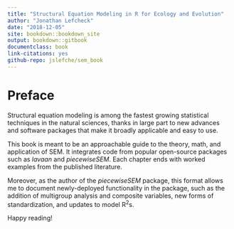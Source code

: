 ```yaml
--- 
title: "Structural Equation Modeling in R for Ecology and Evolution"
author: "Jonathan Lefcheck"
date: "2018-12-05"
site: bookdown::bookdown_site
output: bookdown::gitbook
documentclass: book
link-citations: yes
github-repo: jslefche/sem_book
---
```


# Preface

Structural equation modeling is among the fastest growing statistical techniques in the natural sciences, thanks in large part to new advances and software packages that make it broadly applicable and easy to use.

This book is meant to be an approachable guide to the theory, math, and application of SEM. It integrates code from popular open-source packages such as *lavaan* and *piecewiseSEM*. Each chapter ends with worked examples from the published literature.

Moreover, as the author of the *piecewiseSEM* package, this format allows me to document newly-deployed functionality in the package, such as the addition of multigroup analysis and composite variables, new forms of standardization, and updates to model R<sup>2</sup>s.

Happy reading!
